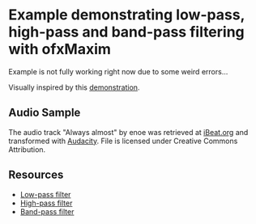 # Example demonstrating low-pass, high-pass and band-pass filtering with ofxMaxim

Example is not fully working right now due to some weird errors...

Visually inspired by this [demonstration](https://www.youtube.com/watch?v=z_qjQL9EVAw).

## Audio Sample

The audio track "Always almost" by enoe was retrieved at [iBeat.org](http://audio.ibeat.org/?ccm=/files/enoe/737) and transformed with [Audacity](http://www.audacityteam.org/). File is licensed under Creative Commons Attribution.

## Resources

* [Low-pass filter](https://en.wikipedia.org/wiki/Low-pass_filter)
* [High-pass filter](https://en.wikipedia.org/wiki/High-pass_filter)
* [Band-pass filter](https://en.wikipedia.org/wiki/Band-pass_filter)